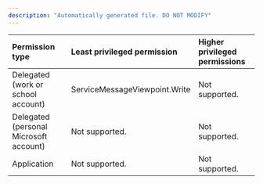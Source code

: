 ```yaml
---
description: "Automatically generated file. DO NOT MODIFY"
---
```


|Permission type|Least privileged permission|Higher privileged permissions|
|:---|:---|:---|
|Delegated (work or school account)|ServiceMessageViewpoint.Write|Not supported.|
|Delegated (personal Microsoft account)|Not supported.|Not supported.|
|Application|Not supported.|Not supported.|

